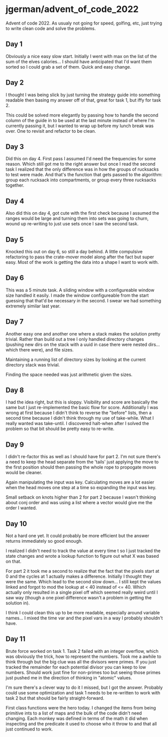 # jgerman/advent_of_code_2022

Advent of code 2022. As usualy not going for speed, golfing, etc, just trying to
write clean code and solve the problems.

## Day 1

Obviously a nice easy slow start. Initially I went with max on the list of the
sum of the elves calories... I should have anticipated that I'd want them sorted
so I could grab a set of them. Quick and easy change.

## Day 2

I thought I was being slick by just turning the strategy guide into something
readable then basing my answer off of that, great for task 1, but iffy for task
2.

This could be solved more elegantly by passing how to handle the second column
of the guide in to be used at the last minute instead of where I'm currently
passing it, but I wanted to wrap up before my lunch break was over. One to
revisit and refactor to be clean.


## Day 3

Did this on day 4. First pass I assumed I'd need the frequencies for some
reason. Which still got me to the right answer but once I read the second task I
realized that the only difference was in how the groups of rucksacks to test
were made. And that's the function that gets passed to the algorithm: group each
rucksack into compartments, or group every three rucksacks together.


## Day 4

Also did this on day 4, got cute with the first check because I assumed the
ranges would be large and turning them into sets was going to churn, wound up
re-writing to just use sets once I saw the second task.


## Day 5

Knocked this out on day 6, so still a day behind. A little compulsive
refactoring to pass the crate-mover model along after the fact but super easy.
Most of the work is getting the data into a shape I want to work with.

## Day 6

This was a 5 minute task. A sliding window with a configureable window size
handled it easily. I made the window configureable from the start guessing that
that'd be necessary in the second. I swear we had something extremely similar
last year.

## Day 7

Another easy one and another one where a stack makes the solution pretty
trivial. Rather than build out a tree I only handled directory changes (pushing
new dirs on the stack with a uuid in case there were nested dirs... which there
were), and file sizes.

Maintaining a running list of directory sizes by looking at the current
directory stack was trivial.

Finding the space needed was just arithmetic given the sizes.


## Day 8

I had the idea right, but this is sloppy. Visibility and score are basically the
same but I just re-implemented the basic flow for score. Additionally I was
wrong at first because I didn't think to reverse the "before" lists, then a
second time because I didn't think through my use of take-while. What I really
wanted was take-until. I discovered halt-when after I solved the problem so that
bit should be pretty easy to re-write.

## Day 9

I didn't re-factor this as well as I should have for part 2. I'm not sure
there's a need to keep the head separate from the 'tails' just applying the move
to the first position should then passing the whole rope to propogate moves
would be cleaner.

Again manipulating the input was key. Calculating moves are a lot easier when
the head moves one step at a time so expanding the input was key.

Small setback on knots higher than 2 for part 2 because I wasn't thinking about
conj order and was using a list where a vector would give me the order I wanted.

## Day 10

Not a hard one yet. It could probably be more efficient but the answer returns
immediately so good enough.

I realized I didn't need to track the value at every time t so I just tracked
the state changes and wrote a lookup function to figure out what X was based on
that.

For part 2 it took me a second to realize that the fact that the pixels start at
0 and the cycles at 1 actually makes a difference. Initially I thought they were
the same. Which lead to the second slow down... I still kept the values linked
and forgot to mod the lookup at < 40 instead of <= 40. Which actually only
resulted in a single pixel off which seemed really weird until I saw way (though
a one pixel difference wasn't a problem in getting the solution in).

I think I could clean this up to be more readable, especially around variable
names... I mixed the time var and the pixel vars in a way I probably shouldn't
have.


## Day 11

Brute force worked on task 1. Task 2 failed with an integer overflow, which was
obviously the trick, how to represent the numbers. Took me a awhile to think
through but the big clue was all the divisors were primes. If you just tracked
the remainder for each potential divisor you can keep to low numbers. Should
work just fine for non-primes too but seeing those primes just pushed me in the
direction of thinking in "atomic" values.

I'm sure there's a clever way to do it I missed, but I got the answer. Probably
could use some optimization and task 1 needs to be re-written to work with task
2 but that should be fairly straight-forward.

First class functions were the hero today. I changed the items from being
primitive ints to a list of maps and the bulk of the code didn't need changing.
Each monkey was defined in terms of the math it did when inspecting and the
predicate it used to choose who it throw to and that all just continued to work.
